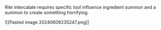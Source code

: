 Rite intercalate requires specific tool influence ingredient summon and a summon to create something horrifying.

![[Pasted image 20240609235247.png]]